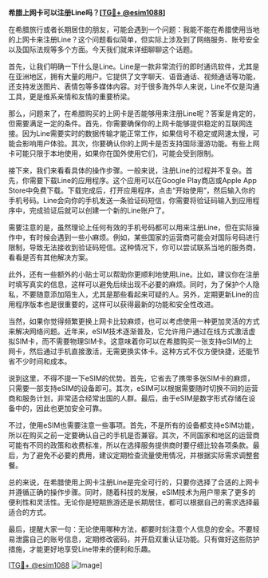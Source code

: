 **希腊上网卡可以注册Line吗？[[TG💪+ @esim1088](https://t.me/s/esim1088)]**

在希腊旅行或者长期居住的朋友，可能会遇到一个问题：我能不能在希腊使用当地的上网卡来注册Line？这个问题看似简单，但实际上涉及到了网络服务、账号安全以及国际法规等多个方面。今天我们就来详细聊聊这个话题。

首先，让我们明确一下什么是Line。Line是一款非常流行的即时通讯软件，尤其是在亚洲地区，拥有大量的用户。它提供了文字聊天、语音通话、视频通话等功能，还支持发送图片、表情包等多媒体内容。对于很多海外华人来说，Line不仅是沟通工具，更是维系亲情和友情的重要桥梁。

那么，问题来了，在希腊购买的上网卡是否能够用来注册Line呢？答案是肯定的，但需要满足一定的条件。首先，你需要确保你的上网卡能够提供稳定的互联网连接。因为Line需要实时的数据传输才能正常工作，如果信号不稳定或网速太慢，可能会影响用户体验。其次，你要确认你的上网卡是否支持国际漫游功能。有些上网卡可能只限于本地使用，如果你在国外使用它们，可能会受到限制。

接下来，我们来看看具体的操作步骤。一般来说，注册Line的过程并不复杂。首先，你需要下载Line的应用程序。这个应用可以在Google Play商店或Apple App Store中免费下载。下载完成后，打开应用程序，点击“开始使用”，然后输入你的手机号码。Line会向你的手机发送一条验证码短信，你需要将验证码输入到应用程序中，完成验证后就可以创建一个新的Line账户了。

需要注意的是，虽然理论上任何有效的手机号码都可以用来注册Line，但在实际操作中，有时候会遇到一些小麻烦。例如，某些国家的运营商可能会对国际号码进行限制，导致无法接收到验证码短信。这种情况下，你可以尝试联系当地的服务商，看看是否有其他解决方案。

此外，还有一些额外的小贴士可以帮助你更顺利地使用Line。比如，建议你在注册时填写真实的信息，这样可以避免后续出现不必要的麻烦。同时，为了保护个人隐私，不要随意添加陌生人，尤其是那些看起来可疑的人。另外，定期更新Line的应用程序版本也是很重要的，这样可以获得最新的功能和安全性改进。

当然，如果你觉得频繁更换上网卡比较麻烦，也可以考虑使用一种更加灵活的方式来解决网络问题。近年来，eSIM技术逐渐普及，它允许用户通过在线方式激活虚拟SIM卡，而不需要物理SIM卡。这意味着你可以在希腊购买一张支持eSIM的上网卡，然后通过手机直接激活，无需更换实体卡。这种方式不仅方便快捷，还能节省不少时间和成本。

说到这里，不得不提一下eSIM的优势。首先，它省去了携带多张SIM卡的麻烦，只需要一部支持eSIM的设备即可。其次，eSIM可以根据需要随时切换不同的运营商和服务计划，非常适合经常出国的人群。最后，由于eSIM是数字形式存储在设备中的，因此也更加安全可靠。

不过，使用eSIM也需要注意一些事项。首先，不是所有的设备都支持eSIM功能，所以在购买之前一定要确认自己的手机是否兼容。其次，不同国家和地区的运营商可能有不同的政策和收费标准，所以在选择服务提供商时要仔细比较各项条款。最后，为了避免不必要的费用，建议定期检查流量使用情况，并根据实际需求调整套餐。

总的来说，在希腊使用上网卡注册Line是完全可行的，只要你选择了合适的上网卡并遵循正确的操作步骤。同时，随着科技的发展，eSIM技术为用户带来了更多的便利性和灵活性。无论你是短期旅游还是长期居住，都可以根据自己的需求选择最适合的方式。

最后，提醒大家一句：无论使用哪种方法，都要时刻注意个人信息的安全。不要轻易泄露自己的账号信息，定期修改密码，并开启双重认证功能。只有做好这些防护措施，才能更好地享受Line带来的便利和乐趣。

[[TG💪+ @esim1088](https://t.me/s/esim1088) ![Image](https://i.postimg.cc/4NQfJmqS/Snipaste-2025-05-13-00-14-12.png)]